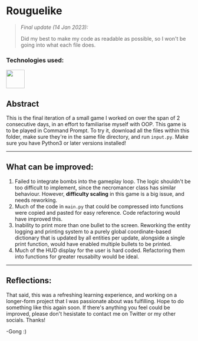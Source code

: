 # Rouguelike

> *Final update (14 Jan 2023):*
>
> Did my best to make my code as readable as possible, so I won't be going into what each file does.

<h3>Technologies used:</h3>

<p align="left">
<img src="https://cdn.jsdelivr.net/gh/devicons/devicon/icons/python/python-original.svg" width="50" height="50"/>
</p>

<h2>Abstract</h2>

This is the final iteration of a small game I worked on over the span of 2 consecutive days, in an effort to familiarise myself with OOP. This game is to be played in Command Prompt.
To try it, download all the files within this folder, make sure they're in the same file directory, and run `input.py`. Make sure you have Python3 or later versions installed!

----------

## What can be improved:

1. Failed to integrate bombs into the gameplay loop. The logic shouldn't be too difficult to implement, since the necromancer class has similar behaviour. However, **difficulty scaling** in this game is a big issue, and needs reworking.
2. Much of the code in `main.py` that could be compressed into functions were copied and pasted for easy reference. Code refactoring would have improved this.
3. Inability to print more than one bullet to the screen. Reworking the entity logging and printing system to a purely global coordinate-based dictionary that is updated by all entities per update, alongside a single print function, would have enabled multiple bullets to be printed.
4. Much of the HUD display for the user is hard coded. Refactoring them into functions for greater reusabilty would be ideal.

----------

## Reflections:

That said, this was a refreshing learning experience, and working on a longer-form project that I was passionate about was fulfilling. Hope to do something like this again soon. If there's anything you feel could be improved, please don't hesistate to contact me on Twitter or my other socials. Thanks!

-Gong :)
